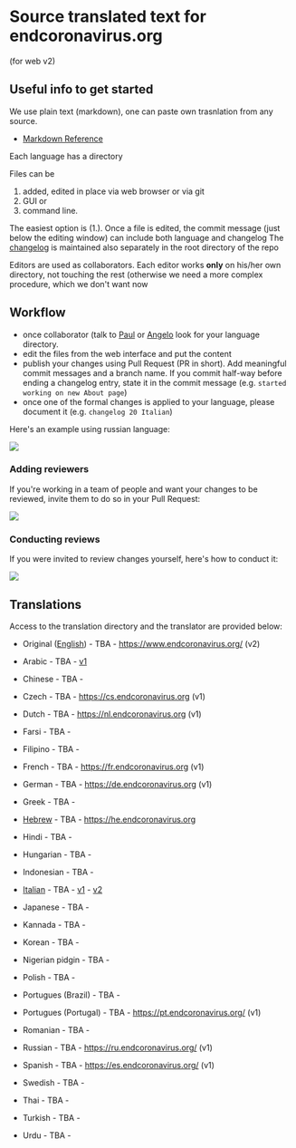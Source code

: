 # Source translated text for endcoronavirus.org

(for web v2)

## Useful info to get started

We use plain text (markdown), one can paste own trasnlation from any source.

- [Markdown Reference](https://guides.github.com/features/mastering-markdown/)

Each language has a directory

Files can be

1.  added, edited in place via web browser or via git
2.  GUI or
3.  command line.

The easiest option is (1.). Once a file is edited, the commit message (just below the editing window) can include both language and changelog
The [changelog](changelog.md) is maintained also separately in the root directory of the repo

Editors are used as collaborators. Each editor works **only** on his/her own directory, not touching the rest (otherwise we need a more complex procedure, which we don't want now

## Workflow

- once collaborator (talk to [Paul](paulghaddad) or [Angelo](aprossi) look for your language directory.
- edit the files from the web interface and put the content
- publish your changes using Pull Request (PR in short). Add meaningful commit messages and a branch name. If you commit half-way before ending a changelog entry, state it in the commit message (e.g. `started working on new About page`)
- once one of the formal changes is applied to your language, please document it (e.g. `changelog 20 Italian`)

Here's an example using russian language:

![](./gh-tutorials/making-changes.gif)

### Adding reviewers

If you're working in a team of people and want your changes to be reviewed, invite them to do so in your Pull Request:

![](./gh-tutorials/adding-reviewers.gif)

### Conducting reviews

If you were invited to review changes yourself, here's how to conduct it:

![](./gh-tutorials/PR-review.gif)

## Translations

Access to the translation directory and the translator are provided below:

- Original ([English](0_english_source)) - TBA - https://www.endcoronavirus.org/ (v2)

- Arabic - TBA - [v1](https://ar.endcoronavirus.org)
- Chinese - TBA -
- Czech - TBA - https://cs.endcoronavirus.org (v1)
- Dutch - TBA - https://nl.endcoronavirus.org (v1)
- Farsi - TBA -
- Filipino - TBA -
- French - TBA - https://fr.endcoronavirus.org (v1)
- German - TBA - https://de.endcoronavirus.org (v1)
- Greek - TBA -
- [Hebrew](hebrew) - TBA - https://he.endcoronavirus.org
- Hindi - TBA -
- Hungarian - TBA -
- Indonesian - TBA -
- [Italian](italian) - TBA - [v1](https://it.endcoronavirus.org) - [v2](https://www.endcoronavirus.org/home/italian)
- Japanese - TBA -
- Kannada - TBA -
- Korean - TBA -
- Nigerian pidgin - TBA -
- Polish - TBA -
- Portugues (Brazil) - TBA -
- Portugues (Portugal) - TBA - https://pt.endcoronavirus.org/ (v1)
- Romanian - TBA -
- Russian - TBA - https://ru.endcoronavirus.org/ (v1)
- Spanish - TBA - https://es.endcoronavirus.org/ (v1)
- Swedish - TBA -
- Thai - TBA -
- Turkish - TBA -
- Urdu - TBA -
